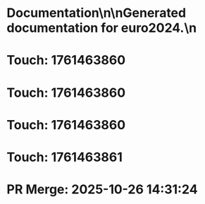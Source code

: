 # Documentation\n\nGenerated documentation for euro2024.\n

# Touch: 1761463860

# Touch: 1761463860

# Touch: 1761463860

# Touch: 1761463861

# PR Merge: 2025-10-26 14:31:24
